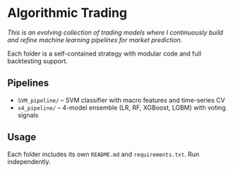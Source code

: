 # Algorithmic Trading

*This is an evolving collection of trading models where I continuously build and refine machine learning pipelines for market prediction.*

Each folder is a self-contained strategy with modular code and full backtesting support.

## Pipelines

- `SVM_pipeline/` – SVM classifier with macro features and time-series CV  
- `x4_pipeline/` – 4-model ensemble (LR, RF, XGBoost, LGBM) with voting signals  

## Usage

Each folder includes its own `README.md` and `requirements.txt`. Run independently.
